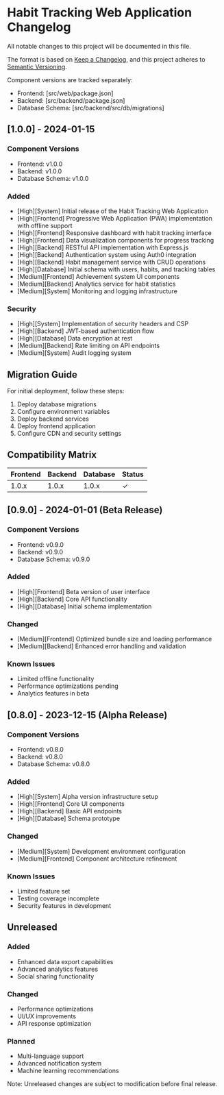 # Habit Tracking Web Application Changelog

All notable changes to this project will be documented in this file.

The format is based on [Keep a Changelog](https://keepachangelog.com/en/1.0.0/),
and this project adheres to [Semantic Versioning](https://semver.org/spec/v2.0.0.html).

Component versions are tracked separately:
- Frontend: [src/web/package.json]
- Backend: [src/backend/package.json]
- Database Schema: [src/backend/src/db/migrations]

## [1.0.0] - 2024-01-15

### Component Versions
- Frontend: v1.0.0
- Backend: v1.0.0
- Database Schema: v1.0.0

### Added
- [High][System] Initial release of the Habit Tracking Web Application
- [High][Frontend] Progressive Web Application (PWA) implementation with offline support
- [High][Frontend] Responsive dashboard with habit tracking interface
- [High][Frontend] Data visualization components for progress tracking
- [High][Backend] RESTful API implementation with Express.js
- [High][Backend] Authentication system using Auth0 integration
- [High][Backend] Habit management service with CRUD operations
- [High][Database] Initial schema with users, habits, and tracking tables
- [Medium][Frontend] Achievement system UI components
- [Medium][Backend] Analytics service for habit statistics
- [Medium][System] Monitoring and logging infrastructure

### Security
- [High][System] Implementation of security headers and CSP
- [High][Backend] JWT-based authentication flow
- [High][Database] Data encryption at rest
- [Medium][Backend] Rate limiting on API endpoints
- [Medium][System] Audit logging system

## Migration Guide
For initial deployment, follow these steps:
1. Deploy database migrations
2. Configure environment variables
3. Deploy backend services
4. Deploy frontend application
5. Configure CDN and security settings

## Compatibility Matrix

| Frontend | Backend | Database | Status |
|----------|---------|----------|---------|
| 1.0.x    | 1.0.x   | 1.0.x    | ✓       |

## [0.9.0] - 2024-01-01 (Beta Release)

### Component Versions
- Frontend: v0.9.0
- Backend: v0.9.0
- Database Schema: v0.9.0

### Added
- [High][Frontend] Beta version of user interface
- [High][Backend] Core API functionality
- [High][Database] Initial schema implementation

### Changed
- [Medium][Frontend] Optimized bundle size and loading performance
- [Medium][Backend] Enhanced error handling and validation

### Known Issues
- Limited offline functionality
- Performance optimizations pending
- Analytics features in beta

## [0.8.0] - 2023-12-15 (Alpha Release)

### Component Versions
- Frontend: v0.8.0
- Backend: v0.8.0
- Database Schema: v0.8.0

### Added
- [High][System] Alpha version infrastructure setup
- [High][Frontend] Core UI components
- [High][Backend] Basic API endpoints
- [High][Database] Schema prototype

### Changed
- [Medium][System] Development environment configuration
- [Medium][Frontend] Component architecture refinement

### Known Issues
- Limited feature set
- Testing coverage incomplete
- Security features in development

## Unreleased

### Added
- Enhanced data export capabilities
- Advanced analytics features
- Social sharing functionality

### Changed
- Performance optimizations
- UI/UX improvements
- API response optimization

### Planned
- Multi-language support
- Advanced notification system
- Machine learning recommendations

Note: Unreleased changes are subject to modification before final release.